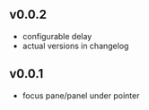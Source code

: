 ## v0.0.2
* configurable delay
* actual versions in changelog

## v0.0.1
* focus pane/panel under pointer
